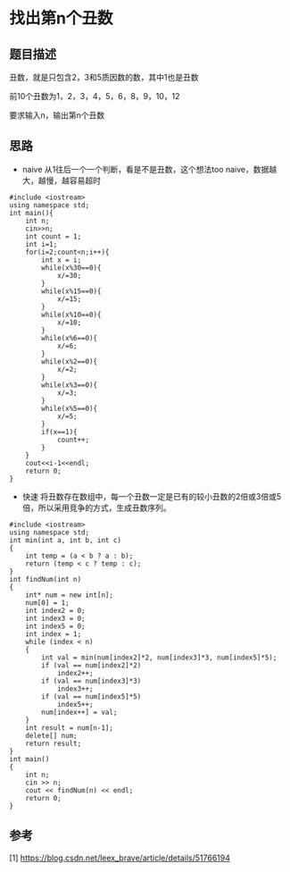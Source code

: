 # 找出第n个丑数

## 题目描述
丑数，就是只包含2，3和5质因数的数，其中1也是丑数

前10个丑数为1，2，3，4，5，6，8，9，10，12

要求输入n，输出第n个丑数

## 思路
- naive
从1往后一个一个判断，看是不是丑数，这个想法too naive，数据越大，越慢，越容易超时
```
#include <iostream> 
using namespace std;
int main(){
	int n;
	cin>>n;
	int count = 1;
	int i=1;
	for(i=2;count<n;i++){
		int x = i;
		while(x%30==0){
			x/=30;
		}
		while(x%15==0){
			x/=15;
		}
		while(x%10==0){
			x/=10;
		}
		while(x%6==0){
			x/=6;
		}
		while(x%2==0){
			x/=2;
		}
		while(x%3==0){
			x/=3;
		}
		while(x%5==0){
			x/=5;
		}
		if(x==1){
			count++;
		}
	}
	cout<<i-1<<endl;
	return 0;
}
```

- 快速
将丑数存在数组中，每一个丑数一定是已有的较小丑数的2倍或3倍或5倍，所以采用竞争的方式，生成丑数序列。
```
#include <iostream>     
using namespace std;     
int min(int a, int b, int c)     
{     
    int temp = (a < b ? a : b);     
    return (temp < c ? temp : c);     
}     
int findNum(int n) 
{     
    int* num = new int[n];     
    num[0] = 1;     
    int index2 = 0;     
    int index3 = 0;     
    int index5 = 0;     
    int index = 1;     
    while (index < n)     
    {     
        int val = min(num[index2]*2, num[index3]*3, num[index5]*5);   
        if (val == num[index2]*2) 
            index2++;     
        if (val == num[index3]*3)  
            index3++;     
        if (val == num[index5]*5)     
            index5++;     
        num[index++] = val;     
    } 
    int result = num[n-1];     
    delete[] num;     
    return result;     
} 
int main()     
{     
    int n;  
    cin >> n;  
    cout << findNum(n) << endl;  
    return 0;     
}    
```

## 参考
[1] https://blog.csdn.net/leex_brave/article/details/51766194
